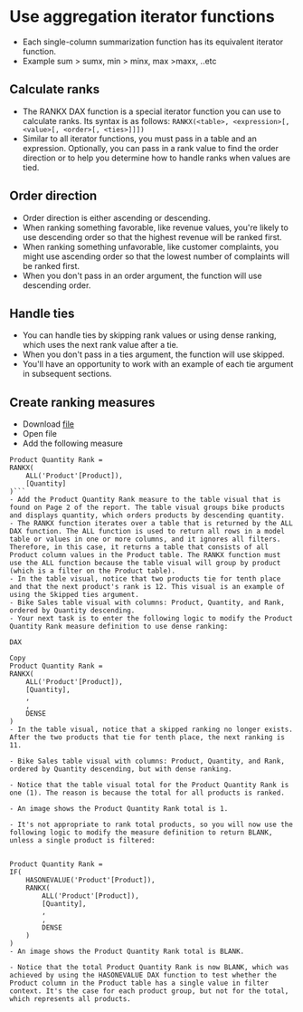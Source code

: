 # Use aggregation iterator functions

- Each single-column summarization function has its equivalent iterator function.
- Example sum > sumx, min > minx, max >maxx, ..etc


## Calculate ranks

- The RANKX DAX function is a special iterator function you can use to calculate ranks. Its syntax is as follows:
```RANKX(<table>, <expression>[, <value>[, <order>[, <ties>]]])```
- Similar to all iterator functions, you must pass in a table and an expression. Optionally, you can pass in a rank value to find the order direction or to help you determine how to handle ranks when values are tied.

## Order direction
- Order direction is either ascending or descending.
- When ranking something favorable, like revenue values, you're likely to use descending order so that the highest revenue will be ranked first. 
- When ranking something unfavorable, like customer complaints, you might use ascending order so that the lowest number of complaints will be ranked first. 
- When you don't pass in an order argument, the function will use descending order.

## Handle ties
- You can handle ties by skipping rank values or using dense ranking, which uses the next rank value after a tie. 
- When you don't pass in a ties argument, the function will use skipped. 
- You'll have an opportunity to work with an example of each tie argument in subsequent sections.

## Create ranking measures
- Download [file](https://github.com/rritec/powerbi/raw/master/Labdata/Adventure%20Works%20DW%202020%20M05.pbix)
- Open file 
- Add the following measure 

```
Product Quantity Rank =
RANKX(
    ALL('Product'[Product]),
    [Quantity]
)```
- Add the Product Quantity Rank measure to the table visual that is found on Page 2 of the report. The table visual groups bike products and displays quantity, which orders products by descending quantity.
- The RANKX function iterates over a table that is returned by the ALL DAX function. The ALL function is used to return all rows in a model table or values in one or more columns, and it ignores all filters. Therefore, in this case, it returns a table that consists of all Product column values in the Product table. The RANKX function must use the ALL function because the table visual will group by product (which is a filter on the Product table).
- In the table visual, notice that two products tie for tenth place and that the next product's rank is 12. This visual is an example of using the Skipped ties argument.
- Bike Sales table visual with columns: Product, Quantity, and Rank, ordered by Quantity descending.
- Your next task is to enter the following logic to modify the Product Quantity Rank measure definition to use dense ranking:

DAX

Copy
Product Quantity Rank =
RANKX(
    ALL('Product'[Product]),
    [Quantity],
    ,
    ,
    DENSE
)
- In the table visual, notice that a skipped ranking no longer exists. After the two products that tie for tenth place, the next ranking is 11.

- Bike Sales table visual with columns: Product, Quantity, and Rank, ordered by Quantity descending, but with dense ranking.

- Notice that the table visual total for the Product Quantity Rank is one (1). The reason is because the total for all products is ranked.

- An image shows the Product Quantity Rank total is 1.

- It's not appropriate to rank total products, so you will now use the following logic to modify the measure definition to return BLANK, unless a single product is filtered:


Product Quantity Rank =
IF(
    HASONEVALUE('Product'[Product]),
    RANKX(
        ALL('Product'[Product]),
        [Quantity],
        ,
        ,
        DENSE
    )
)
- An image shows the Product Quantity Rank total is BLANK.

- Notice that the total Product Quantity Rank is now BLANK, which was achieved by using the HASONEVALUE DAX function to test whether the Product column in the Product table has a single value in filter context. It's the case for each product group, but not for the total, which represents all products.


